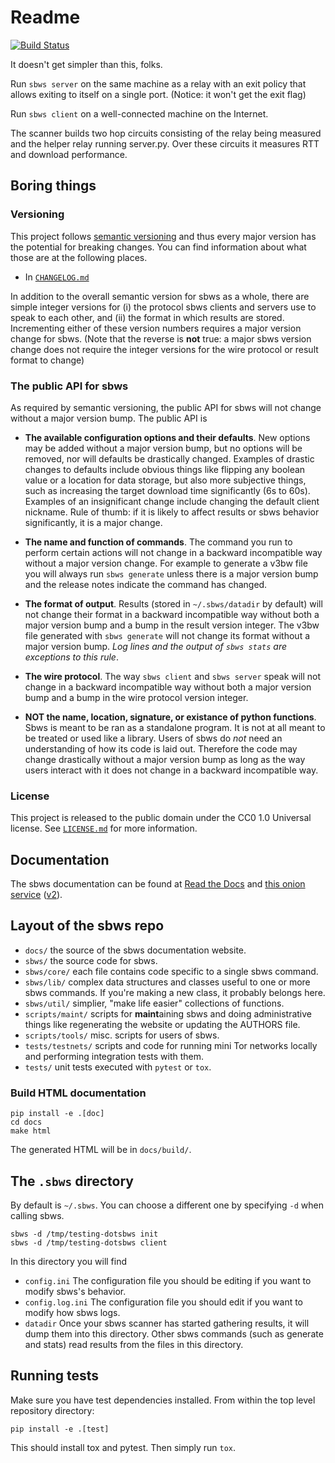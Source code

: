 # Readme

[![Build Status](https://travis-ci.org/pastly/simple-bw-scanner.svg?branch=master)](https://travis-ci.org/pastly/simple-bw-scanner)

It doesn't get simpler than this, folks.

Run `sbws server` on the same machine as a relay with an exit policy that
allows exiting to itself on a single port. (Notice: it won't get the exit flag)

Run `sbws client` on a well-connected machine on the Internet.

The scanner builds two hop circuits consisting of the relay being measured and
the helper relay running server.py. Over these circuits it measures RTT and
download performance.

## Boring things

### Versioning

This project follows [semantic versioning][] and thus every major version has
the potential for breaking changes. You can find information about what those
are at the following places.

- In [`CHANGELOG.md`](/CHANGELOG.md)

[semantic versioning]: https://semver.org/

In addition to the overall semantic version for sbws as a whole, there are
simple integer versions for (i) the protocol sbws clients and servers use to
speak to each other, and (ii) the format in which results are stored.
Incrementing either of these version numbers requires a major version change
for sbws. (Note that the reverse is **not** true: a major sbws version change
does not require the integer versions for the wire protocol or result format to
change)

### The public API for sbws

As required by semantic versioning, the public API for sbws will not change
without a major version bump. The public API is

- **The available configuration options and their defaults**. New options may
  be added without a major version bump, but no options will be removed, nor
will defaults be drastically changed. Examples of drastic changes to defaults
include obvious things like flipping any boolean value or a location for data
storage, but also more subjective things, such as increasing the target
download time significantly (6s to 60s). Examples of an insignificant change
include changing the default client nickname. Rule of thumb: if it is likely to
affect results or sbws behavior significantly, it is a major change.

- **The name and function of commands**. The command you run to perform certain
  actions will not change in a backward incompatible way without a major
version change. For example to generate a v3bw file you will always run `sbws
generate` unless there is a major version bump and the release notes indicate
the command has changed.

- **The format of output**. Results (stored in `~/.sbws/datadir` by default)
  will not change their format in a backward incompatible way without both a
major version bump and a bump in the result version integer. The v3bw file
generated with `sbws generate` will not change its format without a major
version bump. *Log lines and the output of `sbws stats` are exceptions to this
rule*.

- **The wire protocol**. The way `sbws client` and `sbws server` speak will not
  change in a backward incompatible way without both a major version bump and a
bump in the wire protocol version integer.

- **NOT the name, location, signature, or existance of python functions**. Sbws
  is meant to be ran as a standalone program. It is not at all meant to be
treated or used like a library. Users of sbws do *not* need an understanding of
how its code is laid out. Therefore the code may change drastically without a
major version bump as long as the way users interact with it does not change in
a backward incompatible way.

### License

This project is released to the public domain under the CC0 1.0 Universal
license. See [`LICENSE.md`](/LICENSE.md) for more information.

## Documentation

The sbws documentation can be found at [Read the Docs](https://sbws.readthedocs.io)
and
[this onion service](http://d7pxflytfsmz6uh3x7i2jxzzwea6nbpmtsz5tmfkcin5edapaig5vpyd.onion/)
([v2](http://sdmb3rfvp3wadu6y.onion/)).

## Layout of the sbws repo

- `docs/` the source of the sbws documentation website.
- `sbws/` the source code for sbws.
- `sbws/core/` each file contains code specific to a single sbws command.
- `sbws/lib/` complex data structures and classes useful to one or more sbws
  commands. If you're making a new class, it probably belongs here.
- `sbws/util/` simplier, "make life easier" collections of functions.
- `scripts/maint/` scripts for **maint**aining sbws and doing administrative
  things like regenerating the website or updating the AUTHORS file.
- `scripts/tools/` misc. scripts for users of sbws.
- `tests/testnets/` scripts and code for running mini Tor networks locally and
  performing integration tests with them.
- `tests/` unit tests executed with `pytest` or `tox`.

### Build HTML documentation

    pip install -e .[doc]
    cd docs
    make html

The generated HTML will be in `docs/build/`.

## The `.sbws` directory

By default is `~/.sbws`. You can choose a different one by specifying `-d` when
calling sbws.

    sbws -d /tmp/testing-dotsbws init
    sbws -d /tmp/testing-dotsbws client

In this directory you will find

- `config.ini` The configuration file you should be editing if you want to
  modify sbws's behavior.
- `config.log.ini` The configuration file you should edit if you want to modify
  how sbws logs.
- `datadir` Once your sbws scanner has started gathering results, it will dump
  them into this directory. Other sbws commands (such as generate and stats)
  read results from the files in this directory.

## Running tests

Make sure you have test dependencies installed. From within the top level
repository directory:

    pip install -e .[test]

This should install tox and pytest. Then simply run `tox`.
